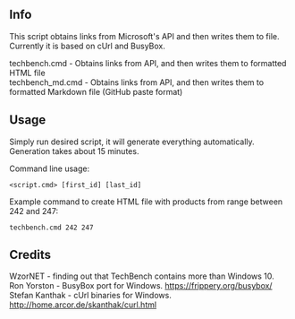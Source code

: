 Info
----
This script obtains links from Microsoft's API and then writes them to file.<br>
Currently it is based on cUrl and BusyBox.

techbench.cmd - Obtains links from API, and then writes them to formatted HTML file<br>
techbench_md.cmd - Obtains links from API, and then writes them to formatted Markdown file (GitHub paste format)

Usage
-----
Simply run desired script, it will generate everything automatically.<br>
Generation takes about 15 minutes.

Command line usage:
```
<script.cmd> [first_id] [last_id]
```

Example command to create HTML file with products from range between 242 and 247:
```
techbench.cmd 242 247
```

Credits
-------
WzorNET - finding out that TechBench contains more than Windows 10.<br>
Ron Yorston - BusyBox port for Windows. https://frippery.org/busybox/<br>
Stefan Kanthak - cUrl binaries for Windows. http://home.arcor.de/skanthak/curl.html
